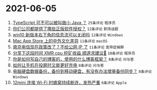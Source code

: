 # 2021-06-05

1. [TypeScript 可不可以被叫做小 Java ？](https://www.v2ex.com/t/781504) `25条评论` `程序员`
1. [你们公司都提供了哪些正版软件授权？](https://www.v2ex.com/t/781505) `12条评论` `职场话题`
1. [win10 新版本右下角的信息流可以关闭吗](https://www.v2ex.com/t/781495) `12条评论` `Windows`
1. [Mac App Store 上的中外文化差异](https://www.v2ex.com/t/781518) `11条评论` `macOS`
1. [南京电信现在政策改了？不给公网 IP 了](https://www.v2ex.com/t/781515) `11条评论` `宽带症候群`
1. [分享下这段时间 XMR cpu 挖矿收益 顺道求建议🙏](https://www.v2ex.com/t/781524) `10条评论` `程序员`
1. [你是如何写自己的博客的，使用的什么博客框架？](https://www.v2ex.com/t/781517) `8条评论` `问与答`
1. [如何让手机在投屏时又能更好充电](https://www.v2ex.com/t/781512) `8条评论` `问与答`
1. [电脑硬盘数据备份，备份到移动硬盘，有没有办法增量备份同步？](https://www.v2ex.com/t/781499) `8条评论` `Windows`
1. [12mini 连接 Wi-Fi 时蜂窝持续断连，发热严重](https://www.v2ex.com/t/781506) `6条评论` `Apple`
